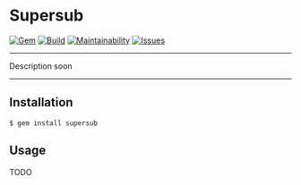 Supersub
==================================================

[![Gem](https://img.shields.io/gem/v/supersub.svg?style=flat-square)](https://rubygems.org/gems/supersub)
[![Build](https://img.shields.io/travis/DannyBen/supersub.svg?style=flat-square)](https://travis-ci.org/DannyBen/supersub)
[![Maintainability](https://img.shields.io/codeclimate/maintainability/DannyBen/supersub.svg?style=flat-square)](https://codeclimate.com/github/DannyBen/supersub)
[![Issues](https://img.shields.io/codeclimate/issues/github/DannyBen/supersub.svg?style=flat-square)](https://codeclimate.com/github/DannyBen/supersub)

---

Description soon

---

Installation
--------------------------------------------------

    $ gem install supersub



Usage
--------------------------------------------------

TODO
